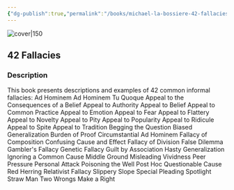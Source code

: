 ```yaml
---
{"dg-publish":true,"permalink":"/books/michael-la-bossiere-42-fallacies/","title":"\"42 Fallacies\"","tags":["non-fiction","philosophy","psychology","academic"]}
---
```




![cover|150](http://books.google.com/books/content?id=bemLmgEACAAJ&printsec=frontcover&img=1&zoom=1&source=gbs_api)

## 42 Fallacies

### Description

This book presents descriptions and examples of 42 common informal fallacies: Ad Hominem Ad Hominem Tu Quoque Appeal to the Consequences of a Belief Appeal to Authority Appeal to Belief Appeal to Common Practice Appeal to Emotion Appeal to Fear Appeal to Flattery Appeal to Novelty Appeal to Pity Appeal to Popularity Appeal to Ridicule Appeal to Spite Appeal to Tradition Begging the Question Biased Generalization Burden of Proof Circumstantial Ad Hominem Fallacy of Composition Confusing Cause and Effect Fallacy of Division False Dilemma Gambler's Fallacy Genetic Fallacy Guilt by Association Hasty Generalization Ignoring a Common Cause Middle Ground Misleading Vividness Peer Pressure Personal Attack Poisoning the Well Post Hoc Questionable Cause Red Herring Relativist Fallacy Slippery Slope Special Pleading Spotlight Straw Man Two Wrongs Make a Right
```